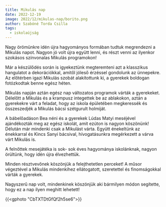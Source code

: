 ```yaml
---
title: Mikulás nap
date: 2022-12-19
image: 2022/12/mikulas-nap/borito.png
author: Szabóné Torda Csilla
tags:
  - iskolaújság
---
```

Nagy örömünkre idén újra hagyományos formában tudtuk megrendezni a Mikulás napot. Nagyon jó volt újra együtt lenni, és részt venni az ilyenkor szokásos színvonalas Mikulás programokon!

Már a készülődés során is igyekeztünk megteremteni azt a klasszikus hangulatot a dekorációkkal, amitől jóleső érzéssel gondolunk az ünnepekre. Az előtérben igazi Mikulás szobát alakítottunk ki,  a gyerekek boldogan fotózkodtak benne egész héten. 


Mikulás napján aztán egész nap változatos programok várták a gyerekeket. Délelőtt a Mikulás és a krampusz integettek be az ablakokon, aztán a gyerekekre várt a feladat, hogy az iskola épületében megkeressék és összeszedjék a Mikulás bácsi szétgurult holmiját.

A bábelőadáson Bea néni és a gyerekek Lúdas Matyi meséjével ajándékozták meg az egész iskolát, amit ezúton is nagyon köszönünk! Délután már mindenki csak a Mikulást várta. Együtt énekeltünk az énekkarral és Kincs Sanyi bácsival, hívogatásunkra megérkezett a várva várt Mikulás is.

A felnőttek mesejátéka is sok- sok éves hagyománya iskolánknak, nagyon örültünk, hogy idén újra élvezhettük.

Minden résztvevőnek köszönjük a felejthetetlen perceket! A műsor végeztével a Mikulás mindenkihez ellátogatott, szeretettel és finomságokkal várták a gyerekek. 

Nagyszerű nap volt, mindenkinek köszönjük aki bármilyen módon segítette, hogy ez a nap ilyen meghitt lehetett!

{{<gphoto "CbTXTDtGfQf2h5se6">}}
